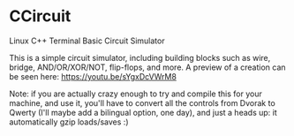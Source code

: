 # CCircuit
Linux C++ Terminal Basic Circuit Simulator

This is a simple circuit simulator, including building blocks such as wire, bridge, AND/OR/XOR/NOT, flip-flops, and more.
A preview of a creation can be seen here: https://youtu.be/sYgxDcVWrM8

Note: if you are actually crazy enough to try and compile this for your machine, and use it, you'll have to convert all the controls from Dvorak to Qwerty (I'll maybe add a bilingual option, one day), and just a heads up: it automatically gzip loads/saves :)
